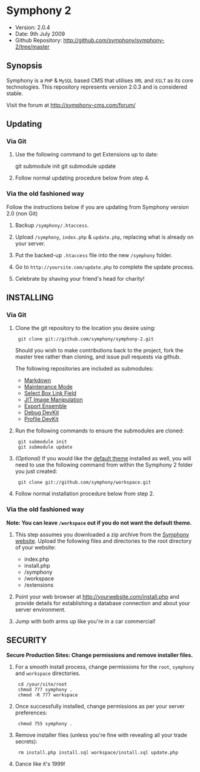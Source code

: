 # Symphony 2 #

- Version: 2.0.4
- Date: 9th July 2009
- Github Repository: <http://github.com/symphony/symphony-2/tree/master>


## Synopsis

Symphony is a `PHP` & `MySQL` based CMS that utilises `XML` and `XSLT` as its core 
technologies. This repository represents version 2.0.3 and is considered stable.

Visit the forum at <http://symphony-cms.com/forum/>


## Updating

### Via Git

1. Use the following command to get Extensions up to date:

	git submodule init
	git submodule update

2. Follow normal updating procedure below from step 4.

### Via the old fashioned way

Follow the instructions below if you are updating from Symphony version 2.0 (non Git)

1. Backup `/symphony/.htaccess`.

2. Upload `/symphony`, `index.php` & `update.php`, replacing what is already on your server.

3. Put the backed-up `.htaccess` file into the new `/symphony` folder.

4. Go to `http://yoursite.com/update.php` to complete the update process.

5. Celebrate by shaving your friend's head for charity!


## INSTALLING

### Via Git

1. Clone the git repository to the location you desire using:

		git clone git://github.com/symphony/symphony-2.git
		
	Should you wish to make contributions back to the project, fork the master tree rather than cloning, and issue pull requests via github.

	The following repositories are included as submodules:

	- [Markdown](http://github.com/pointybeard/markdown)
	- [Maintenance Mode](http://github.com/pointybeard/maintenance_mode)
	- [Select Box Link Field](http://github.com/pointybeard/selectbox_link_field)
	- [JIT Image Manipulation](http://github.com/pointybeard/jit_image_manipulation)
	- [Export Ensemble](http://github.com/pointybeard/export_ensemble)
	- [Debug DevKit](http://github.com/symphony/debugdevkit/tree/master)
	- [Profile DevKit](http://github.com/symphony/profiledevkit/tree/master)

3. Run the following commands to ensure the submodules are cloned:

		git submodule init
		git submodule update

4. _(Optional)_ If you would like the [default theme](http://github.com/symphony/workspace/tree) installed as well, 
you will need to use the following command from within the Symphony 2 folder you just created:

		git clone git://github.com/symphony/workspace.git
		
5. Follow normal installation procedure below from step 2.


### Via the old fashioned way

**Note: You can leave `/workspace` out if you do not want the default theme.**

1. This step assumes you downloaded a zip archive from the [Symphony website](http://symphony21.com). 
Upload the following files and directories to the root directory of your website:

	- index.php
	- install.php
	- /symphony
	- /workspace
	- /extensions

2. Point your web browser at <http://yourwebsite.com/install.php> and provide
details for establishing a database connection and about your server environment.

3. Jump with both arms up like you're in a car commercial!


## SECURITY

**Secure Production Sites: Change permissions and remove installer files.**

1. For a smooth install process, change permissions for the `root`, `symphony` and `workspace` directories.

		cd /your/site/root
		chmod 777 symphony .
		chmod -R 777 workspace

2. Once successfully installed, change permissions as per your server preferences:

		chmod 755 symphony .

3. Remove installer files (unless you're fine with revealing all your trade secrets):

		rm install.php install.sql workspace/install.sql update.php

4. Dance like it's 1999!
